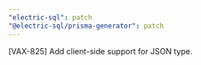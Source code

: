 ```yaml
---
"electric-sql": patch
"@electric-sql/prisma-generator": patch
---
```


[VAX-825] Add client-side support for JSON type.
